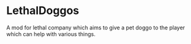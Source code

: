 # LethalDoggos
A mod for lethal company which aims to give a pet doggo to the player which can help with various things.
